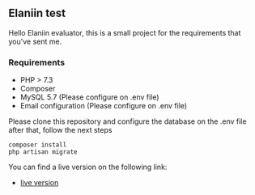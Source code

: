 
## Elaniin test

Hello Elaniin evaluator, this is a small project for the requirements that you've sent me.

### Requirements

- PHP > 7.3
- Composer
- MySQL 5.7 (Please configure on .env file)
- Email configuration (Please configure on .env file)


Please clone this repository and configure the database on the .env file
after that, follow the next steps
```
composer install
php artisan migrate
```

You can find a live version on the following link:

- [live version](https://elaniin.siliconsivar.com)
